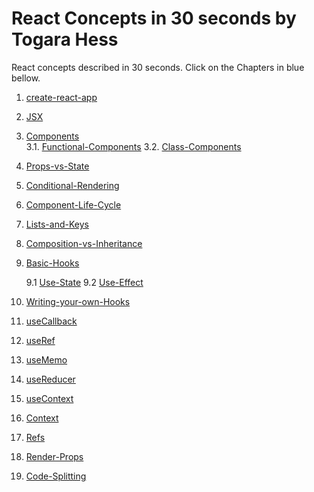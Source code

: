 # React Concepts in 30 seconds by Togara Hess

React concepts described in 30 seconds.
Click on the Chapters in blue bellow.

1.  [create-react-app](create-react-app.md)
2.  [JSX](JSX.md)
3.  [Components](Components.md)  
    3.1. [Functional-Components](components-functional-components.md)
    3.2. [Class-Components](components-class-components.md)
4.  [Props-vs-State](Props-vs-State.md)
5.  [Conditional-Rendering](Conditional-Rendering.md)
6.  [Component-Life-Cycle](Component-Life-Cycle.md)
7.  [Lists-and-Keys](Lists-and-Keys.md)
8.  [Composition-vs-Inheritance](Composition-vs-Inheritance.md)
9.  [Basic-Hooks](Basic-Hooks.md)

    9.1 [ Use-State](Basic-Hooks-Use-State.md)
    9.2 [Use-Effect](Basic-Hooks-Use-Effect.md)

10. [Writing-your-own-Hooks](Writing-your-own-Hooks.md)
11. [useCallback](useCallback.md)
12. [useRef](useRef.md)
13. [useMemo](useMemo.md)
14. [useReducer](useReducer.md)
15. [useContext](useContext.md)
16. [Context](Context.md)
17. [Refs](Refs.md)
18. [Render-Props](Render-Props.md)
19. [Code-Splitting](Code-Splitting.md)
